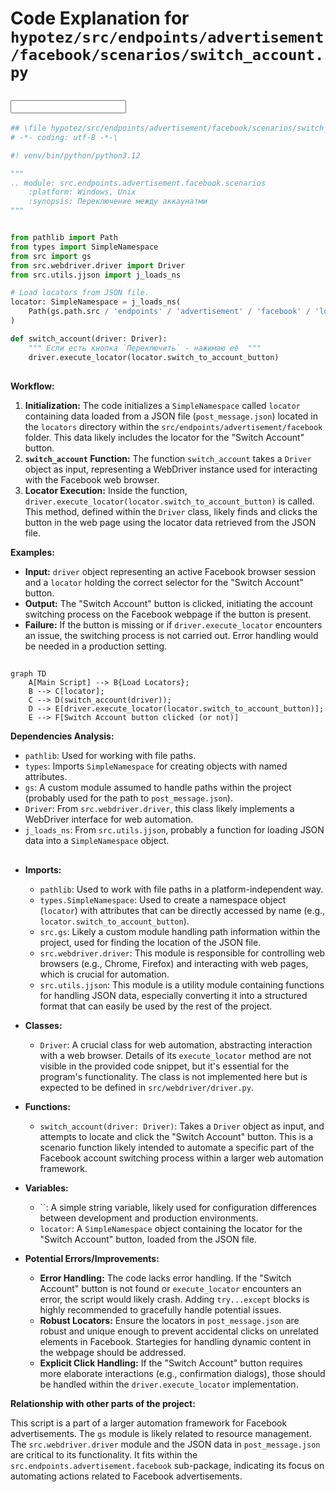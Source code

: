 # Code Explanation for `hypotez/src/endpoints/advertisement/facebook/scenarios/switch_account.py`

## <input code>

```python
## \file hypotez/src/endpoints/advertisement/facebook/scenarios/switch_account.py
# -*- coding: utf-8 -*-\

#! venv/bin/python/python3.12

"""
.. module: src.endpoints.advertisement.facebook.scenarios 
	:platform: Windows, Unix
	:synopsis: Переключение между аккаунатми
"""


from pathlib import Path
from types import SimpleNamespace
from src import gs
from src.webdriver.driver import Driver
from src.utils.jjson import j_loads_ns

# Load locators from JSON file.
locator: SimpleNamespace = j_loads_ns(
    Path(gs.path.src / 'endpoints' / 'advertisement' / 'facebook' / 'locators' / 'post_message.json')
)

def switch_account(driver: Driver):
    """ Если есть кнопка `Переключить` - нажимаю её  """
    driver.execute_locator(locator.switch_to_account_button)
```

## <algorithm>

**Workflow:**

1. **Initialization:**  The code initializes a `SimpleNamespace` called `locator` containing data loaded from a JSON file (`post_message.json`) located in the `locators` directory within the `src/endpoints/advertisement/facebook` folder. This data likely includes the locator for the "Switch Account" button.
2. **`switch_account` Function:**  The function `switch_account` takes a `Driver` object as input, representing a WebDriver instance used for interacting with the Facebook web browser.
3. **Locator Execution:**  Inside the function, `driver.execute_locator(locator.switch_to_account_button)` is called. This method, defined within the `Driver` class, likely finds and clicks the button in the web page using the locator data retrieved from the JSON file.

**Examples:**

* **Input:**  `driver` object representing an active Facebook browser session and a `locator` holding the correct selector for the "Switch Account" button.
* **Output:** The "Switch Account" button is clicked, initiating the account switching process on the Facebook webpage if the button is present.
* **Failure:** If the button is missing or if `driver.execute_locator` encounters an issue, the switching process is not carried out.  Error handling would be needed in a production setting.

## <mermaid>

```mermaid
graph TD
    A[Main Script] --> B{Load Locators};
    B --> C[locator];
    C --> D(switch_account(driver));
    D --> E[driver.execute_locator(locator.switch_to_account_button)];
    E --> F[Switch Account button clicked (or not)]
```

**Dependencies Analysis:**

* `pathlib`: Used for working with file paths.
* `types`: Imports `SimpleNamespace` for creating objects with named attributes.
* `gs`: A custom module assumed to handle paths within the project (probably used for the path to `post_message.json`).
* `Driver`: From `src.webdriver.driver`, this class likely implements a WebDriver interface for web automation.
* `j_loads_ns`: From `src.utils.jjson`, probably a function for loading JSON data into a `SimpleNamespace` object.

## <explanation>

* **Imports:**
    * `pathlib`: Used to work with file paths in a platform-independent way.
    * `types.SimpleNamespace`: Used to create a namespace object (`locator`) with attributes that can be directly accessed by name (e.g., `locator.switch_to_account_button`).
    * `src.gs`: Likely a custom module handling path information within the project, used for finding the location of the JSON file.
    * `src.webdriver.driver`: This module is responsible for controlling web browsers (e.g., Chrome, Firefox) and interacting with web pages, which is crucial for automation.
    * `src.utils.jjson`: This module is a utility module containing functions for handling JSON data, especially converting it into a structured format that can easily be used by the rest of the project.

* **Classes:**
    * `Driver`:  A crucial class for web automation, abstracting interaction with a web browser.  Details of its `execute_locator` method are not visible in the provided code snippet, but it's essential for the program's functionality. The class is not implemented here but is expected to be defined in `src/webdriver/driver.py`.


* **Functions:**
    * `switch_account(driver: Driver)`: Takes a `Driver` object as input, and attempts to locate and click the "Switch Account" button. This is a scenario function likely intended to automate a specific part of the Facebook account switching process within a larger web automation framework.

* **Variables:**
    * ``: A simple string variable, likely used for configuration differences between development and production environments.
    * `locator`: A `SimpleNamespace` object containing the locator for the "Switch Account" button, loaded from the JSON file.

* **Potential Errors/Improvements:**
    * **Error Handling:**  The code lacks error handling. If the "Switch Account" button is not found or `execute_locator` encounters an error, the script would likely crash. Adding `try...except` blocks is highly recommended to gracefully handle potential issues.
    * **Robust Locators:**  Ensure the locators in `post_message.json` are robust and unique enough to prevent accidental clicks on unrelated elements in Facebook.  Startegies for handling dynamic content in the webpage should be addressed.
    * **Explicit Click Handling:** If the "Switch Account" button requires more elaborate interactions (e.g., confirmation dialogs), those should be handled within the `driver.execute_locator` implementation.


**Relationship with other parts of the project:**

This script is a part of a larger automation framework for Facebook advertisements.  The `gs` module is likely related to resource management. The `src.webdriver.driver` module and the JSON data in `post_message.json` are critical to its functionality. It fits within the `src.endpoints.advertisement.facebook` sub-package, indicating its focus on automating actions related to Facebook advertisements.